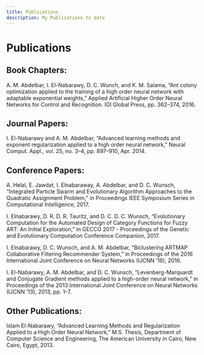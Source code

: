 ```yaml
---
title: Publications
description: My Publications to date
---
```


# Publications

## Book Chapters:

A. M. Abdelbar, I. El-Nabarawy, D. C. Wunch, and K. M. Salama, “Ant colony
optimization applied to the training of a high order neural network with
adaptable exponential weights,” Applied Artificial Higher Order Neural
Networks for Control and Recognition. IGI Global Press, pp. 362–374, 2016.

## Journal Papers:

I. El-Nabarawy and A. M. Abdelbar, “Advanced learning methods and exponent
regularization applied to a high order neural network,” Neural Comput. Appl.,
vol. 25, no. 3–4, pp. 897–910, Apr. 2014.

## Conference Papers:

A. Helal, E. Jawdat, I. Elnabaraway, A. Abdelbar, and D. C. Wunsch, “Integrated
Particle Swarm and Evolutionary Algorithm Approaches to the Quadratic Assignment
Problem,” in Proceedings IEEE Symposium Series in Computational Intelligence, 2017.

I. Elnabarawy, D. R. D. R. Tauritz, and D. C. D. C. Wunsch, “Evolutionary
Computation for the Automated Design of Category Functions for Fuzzy ART: An
Initial Exploration,” in GECCO 2017 - Proceedings of the Genetic and Evolutionary
Computation Conference Companion, 2017.

I. Elnabarawy, D. C. Wunsch, and A. M. Abdelbar, “Biclustering ARTMAP
Collaborative Filtering Recommender System,” in Proceedings of the 2016
International Joint Conference on Neural Networks (IJCNN ’16), 2016.

I. El-Nabarawy, A. M. Abdelbar, and D. C. Wunsch, “Levenberg-Marquardt and
Conjugate Gradient methods applied to a high-order neural network,” in
Proceedings of the 2013 International Joint Conference on Neural Networks
(IJCNN ’13), 2013, pp. 1–7.

## Other Publications:

Islam El-Nabarawy, “Advanced Learning Methods and Regularization Applied
to a High Order Neural Network,” M.S. Thesis, Department of Computer Science
and Engineering, The American University in Cairo, New Cairo, Egypt, 2013.
